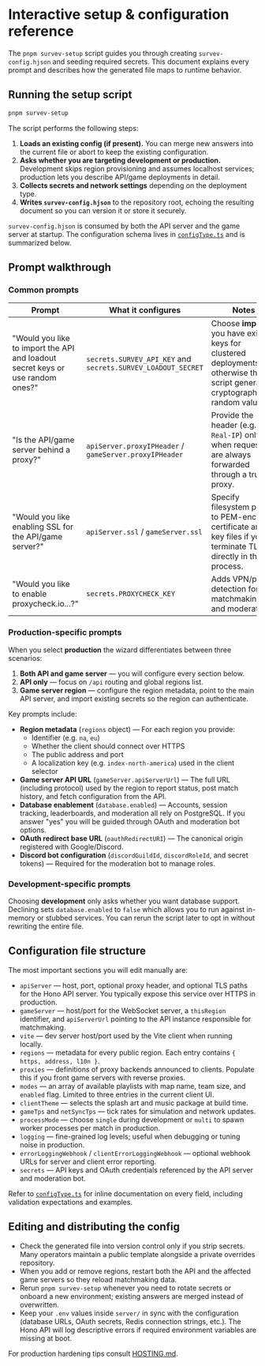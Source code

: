 # Interactive setup & configuration reference

The `pnpm survev-setup` script guides you through creating `survev-config.hjson` and seeding required secrets. This document explains every prompt and describes how the generated file maps to runtime behavior.

## Running the setup script

```bash
pnpm survev-setup
```

The script performs the following steps:

1. **Loads an existing config (if present).** You can merge new answers into the current file or abort to keep the existing configuration.
2. **Asks whether you are targeting development or production.** Development skips region provisioning and assumes localhost services; production lets you describe API/game deployments in detail.
3. **Collects secrets and network settings** depending on the deployment type.
4. **Writes `survev-config.hjson`** to the repository root, echoing the resulting document so you can version it or store it securely.

`survev-config.hjson` is consumed by both the API server and the game server at startup. The configuration schema lives in [`configType.ts`](../configType.ts) and is summarized below.

## Prompt walkthrough

### Common prompts

| Prompt | What it configures | Notes |
| --- | --- | --- |
| "Would you like to import the API and loadout secret keys or use random ones?" | `secrets.SURVEV_API_KEY` and `secrets.SURVEV_LOADOUT_SECRET` | Choose **import** if you have existing keys for clustered deployments; otherwise the script generates cryptographically random values. |
| "Is the API/game server behind a proxy?" | `apiServer.proxyIPHeader` / `gameServer.proxyIPHeader` | Provide the header (e.g. `X-Real-IP`) only when requests are always forwarded through a trusted proxy. |
| "Would you like enabling SSL for the API/game server?" | `apiServer.ssl` / `gameServer.ssl` | Specify filesystem paths to PEM-encoded certificate and key files if you terminate TLS directly in the process. |
| "Would you like to enable proxycheck.io...?" | `secrets.PROXYCHECK_KEY` | Adds VPN/proxy detection for matchmaking and moderation. |

### Production-specific prompts

When you select **production** the wizard differentiates between three scenarios:

1. **Both API and game server** — you will configure every section below.
2. **API only** — focus on `/api` routing and global regions list.
3. **Game server region** — configure the region metadata, point to the main API server, and import existing secrets so the region can authenticate.

Key prompts include:

- **Region metadata** (`regions` object) — For each region you provide:
  - Identifier (e.g. `na`, `eu`)
  - Whether the client should connect over HTTPS
  - The public address and port
  - A localization key (e.g. `index-north-america`) used in the client selector
- **Game server API URL** (`gameServer.apiServerUrl`) — The full URL (including protocol) used by the region to report status, post match history, and fetch configuration from the API.
- **Database enablement** (`database.enabled`) — Accounts, session tracking, leaderboards, and moderation all rely on PostgreSQL. If you answer "yes" you will be guided through OAuth and moderation bot options.
- **OAuth redirect base URL** (`oauthRedirectURI`) — The canonical origin registered with Google/Discord.
- **Discord bot configuration** (`discordGuildId`, `discordRoleId`, and secret tokens) — Required for the moderation bot to manage roles.

### Development-specific prompts

Choosing **development** only asks whether you want database support. Declining sets `database.enabled` to `false` which allows you to run against in-memory or stubbed services. You can rerun the script later to opt in without rewriting the entire file.

## Configuration file structure

The most important sections you will edit manually are:

- `apiServer` — host, port, optional proxy header, and optional TLS paths for the Hono API server. You typically expose this service over HTTPS in production.
- `gameServer` — host/port for the WebSocket server, a `thisRegion` identifier, and `apiServerUrl` pointing to the API instance responsible for matchmaking.
- `vite` — dev server host/port used by the Vite client when running locally.
- `regions` — metadata for every public region. Each entry contains `{ https, address, l10n }`.
- `proxies` — definitions of proxy backends announced to clients. Populate this if you front game servers with reverse proxies.
- `modes` — an array of available playlists with map name, team size, and `enabled` flag. Limited to three entries in the current client UI.
- `clientTheme` — selects the splash art and music package at build time.
- `gameTps` and `netSyncTps` — tick rates for simulation and network updates.
- `processMode` — choose `single` during development or `multi` to spawn worker processes per match in production.
- `logging` — fine-grained log levels; useful when debugging or tuning noise in production.
- `errorLoggingWebhook` / `clientErrorLoggingWebhook` — optional webhook URLs for server and client error reporting.
- `secrets` — API keys and OAuth credentials referenced by the API server and moderation bot.

Refer to [`configType.ts`](../configType.ts) for inline documentation on every field, including validation expectations and examples.

## Editing and distributing the config

- Check the generated file into version control only if you strip secrets. Many operators maintain a public template alongside a private overrides repository.
- When you add or remove regions, restart both the API and the affected game servers so they reload matchmaking data.
- Rerun `pnpm survev-setup` whenever you need to rotate secrets or onboard a new environment; existing answers are merged instead of overwritten.
- Keep your `.env` values inside `server/` in sync with the configuration (database URLs, OAuth secrets, Redis connection strings, etc.). The Hono API will log descriptive errors if required environment variables are missing at boot.

For production hardening tips consult [HOSTING.md](../HOSTING.md).
